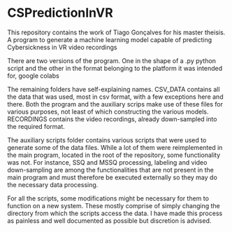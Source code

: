 # CSPredictionInVR
This repository contains the work of Tiago Gonçalves for his master theisis. 
A program to generate a machine learning model capable of predicting Cybersickness in VR video recordings


There are two versions of the program. One in the shape of a .py python script and the other in the format belonging to the platform it was intended for, google colabs

The remaining folders have self-explaining names. CSV_DATA contains all the data that was used, most in csv format, with a few exceptions here and there. Both the program and the auxiliary scrips make use of these files for various purposes, not least of which constructing the various models.
RECORDINGS contains the video recordings, already down-sampled into the required format.

The auxiliary scripts folder contains various scripts that were used to generate some of the data files. While a lot of them were reimplemented in the main program, located in the root of the repository, some functionality was not. For instance, SSQ and MSSQ processing, labeling and video down-sampling are among the functionalities that are not present in the main program and must therefore be executed externally so they may do the necessary data processing.

For all the scripts, some modifications might be necessary for them to function on a new system. These mostly comprise of simply changing the directory from which the scripts access the data. I have made this process as painless and well documented as possible but discretion is advised.
